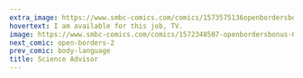 ```yaml
---
extra_image: https://www.smbc-comics.com/comics/1573575136openbordersbonus-6after.png
hovertext: I am available for this job, TV.
image: https://www.smbc-comics.com/comics/1572348507-openbordersbonus-6.png
next_comic: open-borders-2
prev_comic: body-language
title: Science Advisor
---
```


